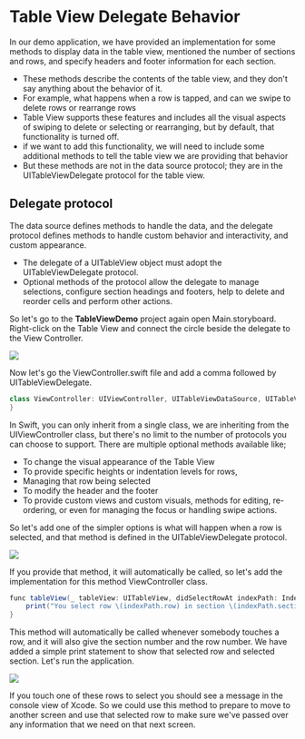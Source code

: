 # Table View Delegate Behavior

In our demo application, we have provided an implementation for some methods to display data in the table view, mentioned the number of sections and rows, and specify headers and footer information for each section.

 - These methods describe the contents of the table view, and they don't say anything about the behavior of it.
 - For example, what happens when a row is tapped, and can we swipe to delete rows or rearrange rows
 - Table View supports these features and includes all the visual aspects of swiping to delete or selecting or rearranging, but by default, that functionality is turned off.
 - if we want to add this functionality, we will need to include some additional methods to tell the table view we are providing that behavior
 - But these methods are not in the data source protocol; they are in the UITableViewDelegate protocol for the table view.

## Delegate protocol

The data source defines methods to handle the data, and the delegate protocol defines methods to handle custom behavior and interactivity, and custom appearance.

 - The delegate of a UITableView object must adopt the UITableViewDelegate protocol. 
 - Optional methods of the protocol allow the delegate to manage selections, configure section headings and footers, help to delete and reorder cells and perform other actions.

So let's go to the **TableViewDemo** project again open Main.storyboard. Right-click on the Table View and connect the circle beside the delegate to the View Controller.

<img src="https://raw.githubusercontent.com/zzzprojects/tutorial4.net/master/docs/images/table-view-delegate1.png">

Now let's go the ViewController.swift file and add a comma followed by UITableViewDelegate.

```csharp
class ViewController: UIViewController, UITableViewDataSource, UITableViewDelegate {
}
```

In Swift, you can only inherit from a single class, we are inheriting from the UIViewController class, but there's no limit to the number of protocols you can choose to support. There are multiple optional methods available like;

 - To change the visual appearance of the Table View
 - To provide specific heights or indentation levels for rows, 
 - Managing that row being selected
 - To modify the header and the footer 
 - To provide custom views and custom visuals, methods for editing, re-ordering, or even for managing the focus or handling swipe actions.

So let's add one of the simpler options is what will happen when a row is selected, and that method is defined in the UITableViewDelegate protocol.

<img src="https://raw.githubusercontent.com/zzzprojects/tutorial4.net/master/docs/images/table-view-delegate2.png">

If you provide that method, it will automatically be called, so let's add the implementation for this method ViewController class.

```csharp
func tableView(_ tableView: UITableView, didSelectRowAt indexPath: IndexPath) {
    print("You select row \(indexPath.row) in section \(indexPath.section) ")
}
```

This method will automatically be called whenever somebody touches a row, and it will also give the section number and the row number. We have added a simple print statement to show that selected row and selected section. Let's run the application. 

<img src="https://raw.githubusercontent.com/zzzprojects/tutorial4.net/master/docs/images/table-view-delegate3.png">

If you touch one of these rows to select you should see a message in the console view of Xcode. So we could use this method to prepare to move to another screen and use that selected row to make sure we've passed over any information that we need on that next screen.
